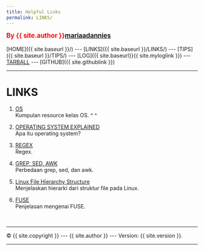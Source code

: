 ```yaml
---
title: Helpful Links
permalink: LINKS/
---
```

<span style="color:red; font-weight:bold; font-size:larger;">By {{ site.author }}[mariaadannies](https://github.com/mariaadannies/os222)</span>
<br><br>
[HOME]({{ site.baseurl }}/) ---
[LINKS]({{ site.baseurl }}/LINKS/) ---
[TIPS]({{ site.baseurl }}/TIPS/) ---
[LOG]({{ site.baseurl}}{{ site.myloglink }}) ---
[TARBALL](SandBox/mariaadannies.tar.xz) ---
[GITHUB]({{ site.githublink }})
<br>
<hr>

# LINKS

1. [OS](https://os.vlsm.org/)<br>
Kumpulan resource kelas OS. ^ ^

2. [OPERATING SYSTEM EXPLAINED](https://www.guru99.com/operating-system-tutorial.html)<br>
Apa itu operating system?

3. [REGEX](https://www.sitepoint.com/learn-regex/)<br>
Regex.

4. [GREP, SED, AWK](https://www.baeldung.com/linux/grep-sed-awk-differences/)<br>
Perbedaan grep, sed, dan awk.

4. [Linux File Hierarchy Structure](https://www.geeksforgeeks.org/linux-file-hierarchy-structure/)<br>
Menjelaskan hierarki dari struktur file pada Linux.

5. [FUSE](https://www.kernel.org/doc/html/latest/filesystems/fuse.html)<br>
Penjelasan mengenai FUSE.

<br>
<hr>
&copy; {{ site.copyright }} --- {{ site.author }} --- Version: {{ site.version }}.
<hr>
<br>
